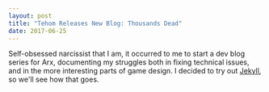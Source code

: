 ```yaml
---
layout: post
title: "Tehom Releases New Blog: Thousands Dead"
date: 2017-06-25
---
```


Self-obsessed narcissist that I am, it occurred to me to start a dev blog series for Arx, documenting my struggles both in fixing technical issues, and in the more interesting parts of game design. 
I decided to try out [Jekyll](http://jekyllrb.com), so we'll see how that goes.

